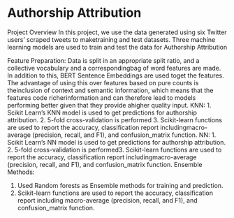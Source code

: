 # Authorship Attribution
Project Overview
In this project, we use the data generated using six Twitter users’ scraped tweets to maketraining and test datasets. Three machine learning models are used to train and test the data for Authorship Attribution

Feature Preparation:
‍Data is split in an appropriate split ratio, and a collective vocabulary and a correspondingbag of word features are made. In addition to this, BERT Sentence Embeddings are used toget the features. The advantage of using this over features based on pure counts is theinclusion of context and semantic information, which means that the features code richerinformation and can therefore lead to models performing better given that they provide ahigher quality input.
KNN:
‍1. Scikit Learn’s KNN model is used to get predictions for authorship attribution.
2. 5-fold cross-validation is performed
3. Scikit-learn functions are used to report the accuracy, classification report includingmacro-average (precision, recall, and F1), and confusion_matrix function.
NN:
‍1. Scikit Learn’s NN model is used to get predictions for authorship attribution.
2. 5-fold cross-validation is performed3. Scikit-learn functions are used to report the accuracy, classification report includingmacro-average (precision, recall, and F1), and confusion_matrix function.
Ensemble Methods:
1. Used Random forests as Ensemble methods for training and prediction.
2. Scikit-learn functions are used to report the accuracy, classification report including macro-average (precision, recall, and F1), and confusion_matrix function.

